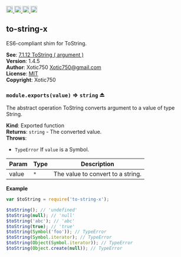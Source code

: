 <a href="https://travis-ci.org/Xotic750/to-string-x"
   title="Travis status">
<img
   src="https://travis-ci.org/Xotic750/to-string-x.svg?branch=master"
   alt="Travis status" height="18"/>
</a>
<a href="https://david-dm.org/Xotic750/to-string-x"
   title="Dependency status">
<img src="https://david-dm.org/Xotic750/to-string-x.svg"
   alt="Dependency status" height="18"/>
</a>
<a href="https://david-dm.org/Xotic750/to-string-x#info=devDependencies"
   title="devDependency status">
<img src="https://david-dm.org/Xotic750/to-string-x/dev-status.svg"
   alt="devDependency status" height="18"/>
</a>
<a href="https://badge.fury.io/js/to-string-x" title="npm version">
<img src="https://badge.fury.io/js/to-string-x.svg"
   alt="npm version" height="18"/>
</a>
<a name="module_to-string-x"></a>

## to-string-x
ES6-compliant shim for ToString.

**See**: [7.1.12 ToString ( argument )](http://www.ecma-international.org/ecma-262/6.0/#sec-tostring)  
**Version**: 1.4.5  
**Author**: Xotic750 <Xotic750@gmail.com>  
**License**: [MIT](&lt;https://opensource.org/licenses/MIT&gt;)  
**Copyright**: Xotic750  
<a name="exp_module_to-string-x--module.exports"></a>

### `module.exports(value)` ⇒ <code>string</code> ⏏
The abstract operation ToString converts argument to a value of type String.

**Kind**: Exported function  
**Returns**: <code>string</code> - The converted value.  
**Throws**:

- <code>TypeError</code> If `value` is a Symbol.


| Param | Type | Description |
| --- | --- | --- |
| value | <code>\*</code> | The value to convert to a string. |

**Example**  
```js
var $toString = require('to-string-x');

$toString(); // 'undefined'
$toString(null); // 'null'
$toString('abc'); // 'abc'
$toString(true); // 'true'
$toString(Symbol('foo')); // TypeError
$toString(Symbol.iterator); // TypeError
$toString(Object(Symbol.iterator)); // TypeError
$toString(Object.create(null)); // TypeError
```
